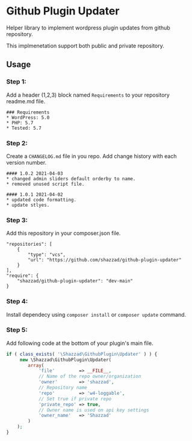 # Github Plugin Updater
Helper library to implement wordpress plugin updates from github repository.

This implmenetation support both public and private repository.

## Usage

### Step 1:
Add a header (1,2,3) block named `Requirements` to your repository readme.md file.
```
### Requirements
* WordPress: 5.0
* PHP: 5.7
* Tested: 5.7
```

### Step 2:
Create a `CHANGELOG.md` file in you repo. Add change history with each version number.
```
#### 1.0.2 2021-04-03
* changed admin sliders default orderby to name.
* removed unused script file.

#### 1.0.1 2021-04-02
* updated code formatting.
* update stlyes.
```

### Step 3:
Add this repository in your composer.json file.
```
"repositories": [
	{
		"type": "vcs",
		"url": "https://github.com/shazzad/github-plugin-updater"
	}
],
"require": {
	"shazzad/github-plugin-updater": "dev-main"
}
```

### Step 4:
Install dependecy using `composer install` or `composer update` command.

### Step 5:
Add following code at the bottom of your plugin's main file.
```php
if ( class_exists( '\Shazzad\GithubPlugin\Updater' ) ) {
     new \Shazzad\GithubPlugin\Updater( 
		array(
			'file'         => __FILE__,
			// Name of the repo owner/organization
			'owner'        => 'shazzad', 
			// Repository name
			'repo'         => 'w4-loggable',
			// Set true if private repo
			'private_repo' => true,
			// Owner name is used on api key settings
			'owner_name'   => 'Shazzad'
        )
	);
}
```